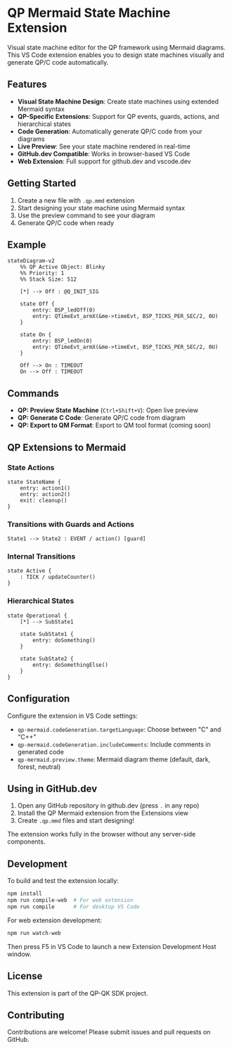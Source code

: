 # QP Mermaid State Machine Extension

Visual state machine editor for the QP framework using Mermaid diagrams. This VS Code extension enables you to design state machines visually and generate QP/C code automatically.

## Features

- **Visual State Machine Design**: Create state machines using extended Mermaid syntax
- **QP-Specific Extensions**: Support for QP events, guards, actions, and hierarchical states
- **Code Generation**: Automatically generate QP/C code from your diagrams
- **Live Preview**: See your state machine rendered in real-time
- **GitHub.dev Compatible**: Works in browser-based VS Code
- **Web Extension**: Full support for github.dev and vscode.dev

## Getting Started

1. Create a new file with `.qp.mmd` extension
2. Start designing your state machine using Mermaid syntax
3. Use the preview command to see your diagram
4. Generate QP/C code when ready

## Example

```mermaid
stateDiagram-v2
    %% QP Active Object: Blinky
    %% Priority: 1
    %% Stack Size: 512
    
    [*] --> Off : @Q_INIT_SIG
    
    state Off {
        entry: BSP_ledOff(0)
        entry: QTimeEvt_armX(&me->timeEvt, BSP_TICKS_PER_SEC/2, 0U)
    }
    
    state On {
        entry: BSP_ledOn(0)
        entry: QTimeEvt_armX(&me->timeEvt, BSP_TICKS_PER_SEC/2, 0U)
    }
    
    Off --> On : TIMEOUT
    On --> Off : TIMEOUT
```

## Commands

- **QP: Preview State Machine** (`Ctrl+Shift+V`): Open live preview
- **QP: Generate C Code**: Generate QP/C code from diagram
- **QP: Export to QM Format**: Export to QM tool format (coming soon)

## QP Extensions to Mermaid

### State Actions
```
state StateName {
    entry: action1()
    entry: action2()
    exit: cleanup()
}
```

### Transitions with Guards and Actions
```
State1 --> State2 : EVENT / action() [guard]
```

### Internal Transitions
```
state Active {
    : TICK / updateCounter()
}
```

### Hierarchical States
```
state Operational {
    [*] --> SubState1
    
    state SubState1 {
        entry: doSomething()
    }
    
    state SubState2 {
        entry: doSomethingElse()
    }
}
```

## Configuration

Configure the extension in VS Code settings:

- `qp-mermaid.codeGeneration.targetLanguage`: Choose between "C" and "C++"
- `qp-mermaid.codeGeneration.includeComments`: Include comments in generated code
- `qp-mermaid.preview.theme`: Mermaid diagram theme (default, dark, forest, neutral)

## Using in GitHub.dev

1. Open any GitHub repository in github.dev (press `.` in any repo)
2. Install the QP Mermaid extension from the Extensions view
3. Create `.qp.mmd` files and start designing!

The extension works fully in the browser without any server-side components.

## Development

To build and test the extension locally:

```bash
npm install
npm run compile-web  # For web extension
npm run compile      # For desktop VS Code
```

For web extension development:
```bash
npm run watch-web
```

Then press F5 in VS Code to launch a new Extension Development Host window.

## License

This extension is part of the QP-QK SDK project.

## Contributing

Contributions are welcome! Please submit issues and pull requests on GitHub.
